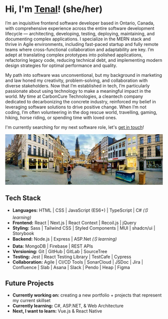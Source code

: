 # Hi, I'm [Tenal](https://tenalbourchier.com/)! (she/her)

I’m an inquisitive frontend software developer based in Ontario, Canada, with comprehensive experience across the entire software development lifecycle — architecting, developing, testing, deploying, maintaining, and documenting complex applications. I specialize in the MERN stack and thrive in Agile environments, including fast-paced startup and fully remote teams where cross-functional collaboration and adaptability are key. I’m adept at translating complex prototypes into polished applications, refactoring legacy code, reducing technical debt, and implementing modern design strategies for optimal performance and quality.

My path into software was unconventional, but my background in marketing and law honed my creativity, problem-solving, and collaboration with diverse stakeholders. Now that I’m established in tech, I’m particularly passionate about using technology to make a meaningful impact in the world. My time at CarbonCure Technologies, a cleantech company dedicated to decarbonizing the concrete industry, reinforced my belief in leveraging software solutions to drive positive change. When I’m not coding, I’m often volunteering in the dog rescue world, travelling, gaming, hiking, horse riding, or spending time with loved ones.

I'm currently searching for my next software role, let's [get in touch](https://calendly.com/tenalbourchier)! 

<p align="center">   
   <img align="center" src="./tenal-in-antwerp.jpg" alt="Tenal standing in an empty street in Antwerp, Belgium">
</p>


## Tech Stack

- **Languages:** HTML | CSS | JavaScript (ES6+) | TypeScript | C# _(🔃 learning)_
- **Frontend:** React | Next.js | React Context | Recoil.js | jQuery 
- **Styling:** Sass | Tailwind CSS | Styled Components | MUI | shadcn/ui | Storybook
- **Backend:** Node.js | Express | ASP.Net _(🔃 learning)_   
- **Data:** MongoDB | Firebase | REST APIs
- **Versioning:** Git | GitHub | GitLab | SourceTree
- **Testing:** Jest | React Testing Library | TestCafe | Cypress   
- **Collaboration:** Agile | CI/CD Tools | SonarCloud | JSDoc | Jira | Confluence | Slab | Asana | Slack | Pendo | Heap | Figma

    
## Future Projects

- **Currently working on:** creating a new portfolio + projects that represent my current skillset      
- **Currently learning:** C#, ASP.NET, & Web Architecture
- **Next, I want to learn:** Vue.js & React Native

